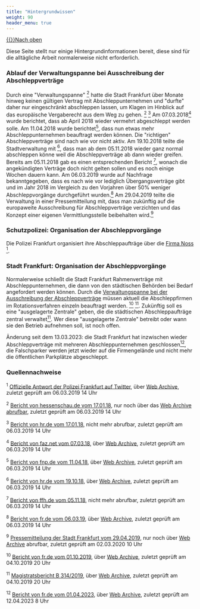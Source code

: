 ```yaml
---
title: "Hintergrundwissen"
weight: 90
header_menu: true
---
```

[{{<icon class="fa fa-arrow-circle-o-up">}}Nach oben](#top)

Diese Seite stellt nur einige Hintergrundinformationen bereit, diese sind für die alltägliche Arbeit normalerweise nicht erforderlich.

### Ablauf der Verwaltungspanne bei Ausschreibung der Abschleppverträge

Durch eine "Verwaltungspanne" [<sup>2</sup>](#hintergrund_quellen_2) hatte die Stadt Frankfurt über Monate hinweg keinen gültigen Vertrag mit Abschleppunternehmen und "durfte" daher nur eingeschränkt abschleppen lassen, um Klagen im Hinblick auf das europäische Vergaberecht aus dem Weg zu gehen. [<sup>2</sup>](#hintergrund_quellen_2) [<sup>3</sup>](#hintergrund_quellen_3) Am 07.03.2018[<sup>4</sup>](#hintergrund_quellen_4) wurde berichtet, dass ab April 2018 wieder vermehrt abgeschleppt werden solle. Am 11.04.2018 wurde berichtet[<sup>5</sup>](#hintergrund_quellen_5), dass nun etwas mehr Abschleppunternehmen beauftragt werden können. Die "richtigen" Abschleppverträge sind nach wie vor nicht aktiv. Am 19.10.2018 teilte die Stadtverwaltung mit [<sup>6</sup>](#hintergrund_quellen_6), dass man ab dem 05.11.2018 wieder ganz normal abschleppen könne weil die Abschleppverträge ab dann wieder greifen. Bereits am 05.11.2018 gab es einen entsprechenden Bericht [<sup>7</sup>](#hintergrund_quellen_7), wonach die angekündigten Verträge doch nicht gelten sollen und es noch einige Wochen dauern kann. Am 06.03.2019 wurde auf Nachfrage bekanntgegeben, dass es nach wie vor lediglich Übergangsverträge gibt und im Jahr 2018 im Vergleich zu den Vorjahren über 50% weniger Abschleppvorgänge durchgeführt wurden.[<sup>8</sup>](#hintergrund_quellen_8) Am 29.04.2019 teilte die Verwaltung in einer Pressemitteilung mit, dass man zukünftig auf die europaweite Ausschreibung für Abschleppverträge verzichten und das Konzept einer eigenen Vermittlungsstelle beibehalten wird.[<sup>9</sup>](#hintergrund_quellen_9)

### Schutzpolizei: Organisation der Abschleppvorgänge

Die Polizei Frankfurt organisiert ihre Abschleppaufträge über die [Firma Noss](http://www.abschleppdienste-frankfurt.de) [<sup>1</sup>](#hintergrund_quellen_1).

### Stadt Frankfurt: Organisation der Abschleppvorgänge

Normalerweise schließt die Stadt Frankfurt Rahmenverträge mit Abschleppunternehmen, die dann von den städtischen Behörden bei Bedarf angefordert werden können. Durch die [Verwaltungspanne bei der Ausschreibung der Abschleppverträge](#ausschreibung_abschleppvertraege) müssen aktuell die Abschleppfirmen im Rotationsverfahren einzeln beauftragt werden. [<sup>10</sup>](#hintergrund_quellen_10) [<sup>11</sup>](#hintergrund_quellen_11). Zukünftig soll es eine "ausgelagerte Zentrale" geben, die die städtischen Abschleppaufträge zentral verwaltet[<sup>11</sup>](#hintergrund_quellen_11). Wer diese "ausgelagerte Zentrale" betreibt oder wann sie den Betrieb aufnehmen soll, ist noch offen.

Änderung seit dem 13.03.2023: die Stadt Frankfurt hat inzwischen wieder Abschleppverträge mit mehreren Abschleppunternehmen geschlossen[<sup>12</sup>](#hintergrund_quellen_12), die Falschparker werden jetzt wieder auf die Firmengelände und nicht mehr die öffentlichen Parkplätze abgeschleppt.

### Quellennachweise

<sup id="hintergrund_quellen_1">1</sup> [Offizielle Antwort der Polizei Frankfurt auf Twitter](https://twitter.com/Polizei_Ffm/status/936205764066242560), über [Web Archive](https://web.archive.org/web/20190306133219/https:/twitter.com/Polizei_Ffm/status/936205764066242560), zuletzt geprüft am 06.03.2019 14 Uhr

<sup id="hintergrund_quellen_2">2</sup> [Bericht von hessenschau.de vom 17.01.18](http://www.hessenschau.de/wirtschaft/frankfurt-kann-nicht-mehr-alle-falschparker-abschleppen-lassen,abschleppdienste-frankfurt-100.html), nur noch über das [Web Archive abrufbar](https://web.archive.org/web/20180323064232/http://www.hessenschau.de/wirtschaft/frankfurt-kann-nicht-mehr-alle-falschparker-abschleppen-lassen,abschleppdienste-frankfurt-100.html), zuletzt geprüft am 06.03.2019 14 Uhr

<sup id="hintergrund_quellen_3">3</sup> [Bericht von hr.de vom 17.01.18](https://www.hr.de/presse/radio/hrinfo/2018/wegen-ausschreibung-stadt-frankfurt-laesst-derzeit-weniger-abschleppen-,weniger-abschleppen-in-frankfurt100.html), nicht mehr abrufbar, zuletzt geprüft am 06.03.2019 14 Uhr

<sup id="hintergrund_quellen_4">4</sup> [Bericht von faz.net vom 07.03.18](http://www.faz.net/aktuell/rhein-main/bald-wieder-mehr-abschleppdienste-auf-frankfurts-pflaster-15481792.html), über [Web Archive](https://web.archive.org/web/*/http://www.faz.net/aktuell/rhein-main/bald-wieder-mehr-abschleppdienste-auf-frankfurts-pflaster-15481792.html), zuletzt geprüft am 06.03.2019 14 Uhr

<sup id="hintergrund_quellen_5">5</sup> [Bericht von fnp.de vom 11.04.18](https://www.fnp.de/lokales/frankfurt-wird-wieder-mehr-abgeschleppt-10404765.html), über [Web Archive](https://web.archive.org/web/*/https://www.fnp.de/lokales/frankfurt-wird-wieder-mehr-abgeschleppt-10404765.html), zuletzt geprüft am 06.03.2019 14 Uhr

<sup id="hintergrund_quellen_6">6</sup> [Bericht von hr.de vom 19.10.18](https://www.hr.de/presse/radio/hrinfo/2018/frankfurt-hat-ab-november-wieder-abschlepp-unternehmen-unter-vertrag-,hr-info-stickoxid-belastung-frankfurt-104.html), über [Web Archive](https://web.archive.org/web/*/https://www.hr.de/presse/radio/hrinfo/2018/frankfurt-hat-ab-november-wieder-abschlepp-unternehmen-unter-vertrag-,hr-info-stickoxid-belastung-frankfurt-104.html), zuletzt geprüft am 06.03.2019 14 Uhr

<sup id="hintergrund_quellen_7">7</sup> [Bericht von ffh.de vom 05.11.18](https://www.ffh.de/nachrichten/hessen/rhein-main/toController/Topic/toAction/show/toId/172675/toTopic/weitere-schonzeit-fuer-falschparker-in-frankfurt.html), nicht mehr abrufbar, zuletzt geprüft am 06.03.2019 14 Uhr

<sup id="hintergrund_quellen_8">8</sup> [Bericht von fr.de vom 06.03.19](https://www.fr.de/frankfurt/falschparker-werden-haeufig-nicht-belangt-11826245.html), über [Web Archive](https://web.archive.org/web/20190306132953/https://www.fr.de/frankfurt/falschparker-werden-haeufig-nicht-belangt-11826245.html), zuletzt geprüft am 06.03.2019 14 Uhr

<sup id="hintergrund_quellen_9">9</sup> [Pressemitteilung der Stadt Frankfurt vom 29.04.2019](https://frankfurt.de/sixcms/detail.php?id=8440&_ffmpar[_id_inhalt]=35421125), nur noch über [Web Archive](https://web.archive.org/web/*/https://frankfurt.de/sixcms/detail.php?id=8440&_ffmpar[_id_inhalt]=35421125) abrufbar, zuletzt geprüft am 02.03.2020 10 Uhr

<sup id="hintergrund_quellen_10">10</sup> [Bericht von fr.de vom 01.10.2019](https://www.fr.de/frankfurt/frankfurt-mehr-anzeigen-gegen-falschparker-zr-13055099.html), über [Web Archive](https://web.archive.org/web/*/https://www.fr.de/frankfurt/frankfurt-mehr-anzeigen-gegen-falschparker-zr-13055099.html), zuletzt geprüft am 04.10.2019 20 Uhr

<sup id="hintergrund_quellen_11">11</sup> [Magistratsbericht B 314/2019](https://www.stvv.frankfurt.de/download/B_314_2019.pdf), über [Web Archive](https://web.archive.org/web/*/https://www.stvv.frankfurt.de/download/B_314_2019.pdf), zuletzt geprüft am 04.10.2019 20 Uhr

<sup id="hintergrund_quellen_12">12</sup> [Bericht von fr.de vom 01.04.2023](https://www.fr.de/frankfurt/neue-regeln-fuer-abschleppdienste-in-frankfurt-92184957.html), über [Web Archive](https://web.archive.org/web/*/https://www.fr.de/frankfurt/neue-regeln-fuer-abschleppdienste-in-frankfurt-92184957.html), zuletzt geprüft am 12.04.2023 8 Uhr
